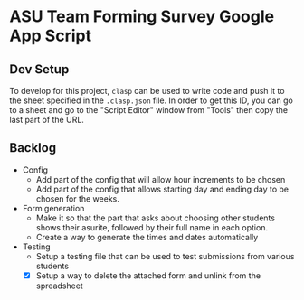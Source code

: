 # ASU Team Forming Survey Google App Script

## Dev Setup

To develop for this project, `clasp` can be used to write code and push it to the sheet specified in the `.clasp.json` file. In order to get this ID, you can go to a sheet and go to the "Script Editor" window from "Tools" then copy the last part of the URL.

## Backlog

- Config
   - Add part of the config that will allow hour increments to be chosen
   - Add part of the config that allows starting day and ending day to be chosen for the weeks.
- Form generation
   - Make it so that the part that asks about choosing other students shows their asurite, followed by their full name in each option.
   - Create a way to generate the times and dates automatically
- Testing
   - Setup a testing file that can be used to test submissions from various students
   - [x] Setup a way to delete the attached form and unlink from the spreadsheet